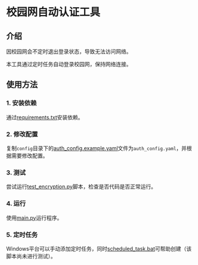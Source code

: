 # 校园网自动认证工具

## 介绍

因校园网会不定时退出登录状态，导致无法访问网络。

本工具通过定时任务自动登录校园网，保持网络连接。

## 使用方法

### 1. 安装依赖

通过[requirements.txt](requirements.txt)安装依赖。

### 2. 修改配置

复制`config`目录下的[auth_config.example.yaml](config/auth_config.example.yaml)文件为`auth_config.yaml`，并根据需要修改配置。

### 3. 测试

尝试运行[test_encryption.py](scripts/test_encryption.py)脚本，检查是否代码是否正常运行。

### 4. 运行

使用[main.py](main.py)运行程序。

### 5. 定时任务

Windows平台可以手动添加定时任务，同时[scheduled_task.bat](scripts/scheduled_task.bat)可帮助创建（该脚本尚未进行测试）。
